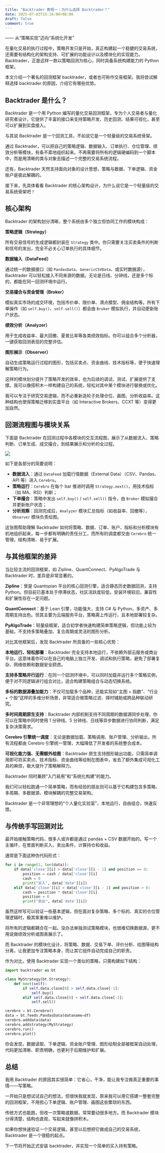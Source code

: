 ```yaml
---
title: "Backtrader 教程一：为什么选择 Backtrader？"
date: 2025-07-03T15:18:08+08:00
draft: false
comment: true
---
```


—— 从“策略实现”迈向“系统化开发”

在量化交易的执行过程中，策略开发只是开始，真正构建起一个稳健的交易系统，还需要有结构化的架构支持、可扩展的功能设计以及模块化的实现能力。Backtrader，正是这样一款以策略回测为核心，同时具备系统构建能力的 Python 框架。

本文介绍一个著名的回测框架 backtrader，或者也可称作交易框架。我将尝试解释选择 backtrader 的原因，介绍它有哪些优势。

## Backtrader 是什么？

Backtrader 是一个用 Python 编写的量化交易回测框架，专为个人交易者与量化研究者设计，它提供了丰富的接口来支持策略开发、历史回测、结果可视化，甚至可以扩展到实盘接入。

与其说 Backtrader 是一个回测工具，不如说它是一个轻量级的交易系统骨架。

通过 Backtrader，可以把自己的策略逻辑、数据输入、订单执行、仓位管理、绩效分析等模块，有条不紊地组织起来。不再需要将所有的逻辑硬编码到一个脚本中，而是用清晰的类与对象去描述一个完整的交易系统流程。

还有，Backtrader 天然支持面向对象的设计思想，策略与数据、下单逻辑、资金账户是彼此解耦的。

接下来，先具体看看 Backtrader 的核心架构设计，为什么说它是一个轻量级的交易系统骨架吧！

## 核心架构

Backtrader 的架构划分清晰，整个系统由多个独立但协同工作的模块构成：

**策略逻辑（Strategy）**

所有交易信号的生成逻辑都封装在 `Strategy` 类中。你只需要关注买卖条件的判断和信号的发出，完全不必关心订单执行的具体细节。

**数据输入（DataFeed）**

通过统一的数据接口（如 `PandasData`、`GenericCSVData`、或实时数据源），Backtrader 可以轻松接入不同来源的数据。无论是日线、分钟线，还是多个标的，都能在同一回测环境中运行。

**交易撮合与资金管理（Broker）**

模拟真实市场的成交环境，包括市价单、限价单、滑点模型、佣金结构等。所有下单操作（如 `self.buy()`、`self.sell()`）都会由 `Broker` 模拟执行，并自动更新账户状态。

**绩效分析（Analyzer）**

用于生成收益率、最大回撤、夏普比率等各类绩效指标。你可以组合多个分析器，一键获取回测表现的完整评估。

**图形展示（Observer）**

自动生成策略运行过程的图形，包括买卖点、资金曲线、技术指标等，便于快速理解策略行为。

这样的模块划分提升了策略开发的效率，也为后续的调试、测试、扩展提供了支撑。我可以像搭积木一样构建自己的系统，轻松对其中某个模块进行替换或优化。

我可以专注于研究交易逻辑，而不必重新造轮子处理仓位、画图、分析收益率。这种结构也使得策略迁移到实盘平台（如 Interactive Brokers、CCXT 等）变得更加自然。

## 回测流程图与模块关系

下面是 Backtrader 在回测过程中各模块的交互流程图，展示了从数据流入、策略判断、订单生成、成交撮合，到结果展示和分析的全过程。

![](https://cdn.jsdelivr.net/gh/poloxue/images@course-1-backtrader/why-choose-backtrader-01-v2.png)

如下是各部分的简要说明：

* **数据流入**：通过 `DataFeed` 加载行情数据（External Data）（CSV、Pandas、API 等）进入 `Cerebro`。
* **策略运行**：`Cerebro` 在每个 bar 推进时调用 `Strategy.next()`，用技术指标（如 MA、RSI）判断；
* **下单撮合**：策略中发出 `self.buy()` / `self.sell()` 指令，由 `Broker` 模拟撮合并更新账户状态；
* **分析观察**：回测完成后，`Analyzer` 模块汇总指标（如收益率、回撤等），`Observer` 模块负责绘图。

这张图帮助理解 Backtrader 如何将策略、数据、订单、账户、指标和分析模块有机地组织起来，每一步都有明确的责任分工，而所有的调度都交由 `Cerebro` 统一管理，结构清晰、易于扩展。

## 与其他框架的差异

当比较主流的回测框架，如 Zipline、QuantConnect、PyAlgoTrade 与 Backtrader 时，差异是非常显著的。

**Zipline**：曾是 Quantopian 平台的核心回测引擎，适合静态历史数据回测，支持 Python。但目前已基本处于停滞状态，社区活跃度较低，安装环境较旧，兼容性和扩展性存在一定问题。

**QuantConnect**：基于 Lean 引擎，功能强大，支持 C# 与 Python，多资产、多周期支持出色。但其主要为云端服务平台，策略需上传运行，且本地部署较复杂。

**PyAlgoTrade**：轻量级框架，适合初学者快速构建简单策略逻辑，但功能上较为基础，不支持多策略叠加、复合周期或灵活的图形分析。

对比其他框架后，发现 Backtrader 所具备的一些核心优势：

**本地运行、轻松部署**：Backtrader 完全支持本地运行，不依赖外部云服务或商业平台。这意味着你可以在自己的电脑上独立开发、调试和执行策略，避免了部署复杂、网络依赖和数据安全顾虑。

**支持多策略并行运行**：在同一个回测环境中，可以同时加载并运行多个策略实例，便于对不同逻辑进行组合对比，适合构建策略组合与动态切换系统。

**多标的数据源叠加能力**：不仅可加载多个品种，还能实现如“主图 + 指数”、“行业 + 个股”这样的多维分析场景，非常适合做策略过滤、择时辅助或跨品种联动研究。

**多时间周期原生支持**：Backtrader 内部机制支持不同周期的数据源同步处理，你可以在策略中同时使用 1 分钟线、5 分钟线、日线等异步数据进行协同判断，满足复杂决策需求。

**Cerebro 引擎统一调度**：无论是数据加载、策略调用、账户管理、分析输出，所有流程都由 Cerebro 引擎统一管理，大幅降低了开发者的系统整合成本。

**可视化能力强、无需额外绘图**：Backtrader 原生支持图形输出功能，只需简单调用即可将买卖点、技术指标、资金曲线等绘制在图表中，省去了额外集成可视化工具的麻烦，极大提升了策略解释力。

Backtrader 同时兼顾“入门易用”和“系统化构建”的能力。

我们可以轻松跑通一个简单策略，而有经验的朋友则可以基于它构建包含多策略、多周期、多数据源、模块解耦的完整交易架构。

Backtrader 是一个非常理想的“个人量化实验室”，本地运行，自由组合，快速反馈。

## 与传统手写回测对比

最开始接触策略代码，很多人或许都是通过 pandas + CSV 数据开始的。写一个主循环，在里面判断买入、卖出条件，计算持仓和收益。

通常是下面这种伪代码形式：

```python
for i in range(1, len(data)):
    if data['close'][i] > data['close'][i - 1] and position == 0:
        position = cash / data['close'][i]
        cash = 0
        print("买入", data['date'][i])
    elif data['close'][i] < data['close'][i - 1] and position > 0:
        cash = position * data['close'][i]
        position = 0
        print("卖出", data['date'][i])
```

虽然这样写可以验证一些基本逻辑，但在面对复杂策略、多个标的、真实的仓位管理逻辑时，极其笨重难以维护。

将所有的逻辑都耦合在一起。没办法单独测试策略模块，也很难切换数据源，更不用说做绩效分析或图表展示了。

而 Backtrader 的模块化设计，将策略、数据、交易下单、评价分析、绘图等结构分离，让我更加专注策略本身，而让其它组件自动完成自己的职责。

作为对比，使用 Backtrader 实现一个类似的策略，只需构建如下结构：

```python
import backtrader as bt

class MyStrategy(bt.Strategy):
    def next(self):
        if self.data.close[0] > self.data.close[-1]:
            self.buy()
        elif self.data.close[0] < self.data.close[-1]:
            self.sell()

cerebro = bt.Cerebro()
data = bt.feeds.PandasData(dataname=df)
cerebro.adddata(data)
cerebro.addstrategy(MyStrategy)
cerebro.run()
cerebro.plot()
```

你会发现，数据读取、下单逻辑、资金账户管理、图形绘制全部被框架自动处理，代码更加清晰、职责明确，也更利于后期维护和扩展。

## 总结

我用 Backtrader 的原因其实很简单：它省心，干净，能让我专注做真正重要的事情——写策略。

一开始只是想试试自己的想法，但很快我就发现，原来我可以用它搭建一整套完整的回测框架，不用担心下单逻辑、账户管理、画图这些繁琐的东西。

传统方式也能跑，但改一次策略或数据，常常要动很多地方。而 Backtrader 模块分得清楚，结构也直观，写起来就像拼积木。

如果你想快速验证一个交易逻辑，甚至以后想把它做成自己的交易系统，Backtrader 是一个很稳的起点。

下一节将开始正式安装 backtrader，并实现一个简单的买入持有策略。
